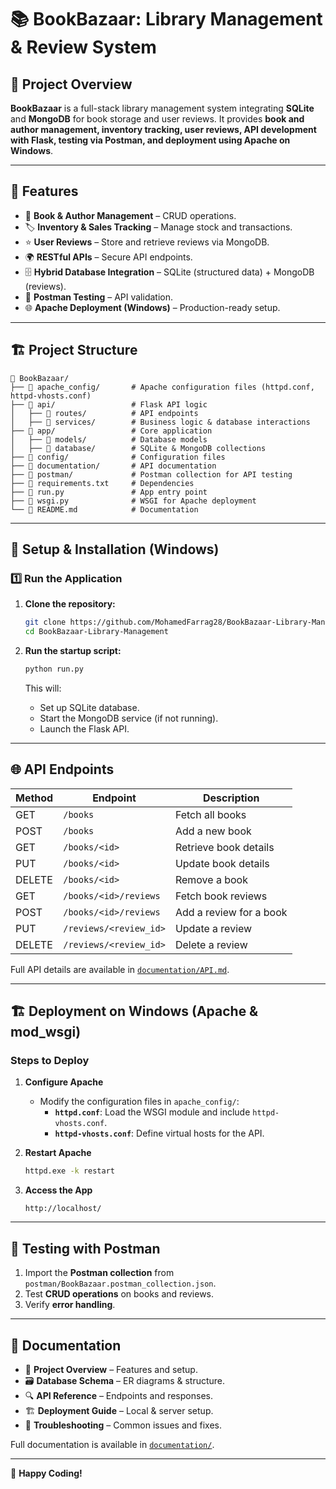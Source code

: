 # 📚 BookBazaar: Library Management & Review System

## 📖 Project Overview
**BookBazaar** is a full-stack library management system integrating **SQLite** and **MongoDB** for book storage and user reviews. It provides **book and author management, inventory tracking, user reviews, API development with Flask, testing via Postman, and deployment using Apache on Windows**.

---

## 🚀 Features
- 📖 **Book & Author Management** – CRUD operations.
- 🏷️ **Inventory & Sales Tracking** – Manage stock and transactions.
- ⭐ **User Reviews** – Store and retrieve reviews via MongoDB.
- 🌍 **RESTful APIs** – Secure API endpoints.
- 🗄️ **Hybrid Database Integration** – SQLite (structured data) + MongoDB (reviews).
- 🔗 **Postman Testing** – API validation.
- 🌐 **Apache Deployment (Windows)** – Production-ready setup.

---

## 🏗️ Project Structure

```
📂 BookBazaar/
├── 📂 apache_config/       # Apache configuration files (httpd.conf, httpd-vhosts.conf)
├── 📂 api/                 # Flask API logic
│   ├── 📂 routes/          # API endpoints
│   ├── 📂 services/        # Business logic & database interactions
├── 📂 app/                 # Core application
│   ├── 📂 models/          # Database models
│   ├── 📂 database/        # SQLite & MongoDB collections
├── 📂 config/              # Configuration files
├── 📂 documentation/       # API documentation
├── 📂 postman/             # Postman collection for API testing
├── 📜 requirements.txt     # Dependencies
├── 📜 run.py               # App entry point
├── 📜 wsgi.py              # WSGI for Apache deployment
└── 📜 README.md            # Documentation
```

---

## 🔧 Setup & Installation (Windows)

### 1️⃣ **Run the Application**
1. **Clone the repository:**
   ```sh
   git clone https://github.com/MohamedFarrag28/BookBazaar-Library-Management.git
   cd BookBazaar-Library-Management
   ```

2. **Run the startup script:**
   ```sh
   python run.py
   ```

   This will:
   - Set up SQLite database.
   - Start the MongoDB service (if not running).
   - Launch the Flask API.

---

## 🌐 API Endpoints

| Method | Endpoint                  | Description                |
|--------|---------------------------|----------------------------|
| GET    | `/books`                   | Fetch all books            |
| POST   | `/books`                   | Add a new book             |
| GET    | `/books/<id>`               | Retrieve book details      |
| PUT    | `/books/<id>`               | Update book details        |
| DELETE | `/books/<id>`               | Remove a book              |
| GET    | `/books/<id>/reviews`       | Fetch book reviews         |
| POST   | `/books/<id>/reviews`       | Add a review for a book    |
| PUT    | `/reviews/<review_id>`      | Update a review            |
| DELETE | `/reviews/<review_id>`      | Delete a review            |

Full API details are available in [`documentation/API.md`](documentation/API.md).

---

## 🏗️ Deployment on Windows (Apache & mod_wsgi)

### **Steps to Deploy**
1. **Configure Apache**
   - Modify the configuration files in `apache_config/`:
     - **`httpd.conf`**: Load the WSGI module and include `httpd-vhosts.conf`.
     - **`httpd-vhosts.conf`**: Define virtual hosts for the API.

2. **Restart Apache**
   ```sh
   httpd.exe -k restart
   ```

3. **Access the App**
   ```
   http://localhost/
   ```

---

## 🧪 Testing with Postman
1. Import the **Postman collection** from `postman/BookBazaar.postman_collection.json`.
2. Test **CRUD operations** on books and reviews.
3. Verify **error handling**.

---

## 📜 Documentation
- 📄 **Project Overview** – Features and setup.
- 🗃️ **Database Schema** – ER diagrams & structure.
- 🔍 **API Reference** – Endpoints and responses.
- 🏗️ **Deployment Guide** – Local & server setup.
- 🚀 **Troubleshooting** – Common issues and fixes.

Full documentation is available in [`documentation/`](documentation/).

---

🚀 **Happy Coding!**
